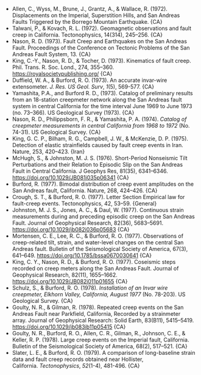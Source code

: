 * Allen, C., Wyss, M., Brune, J., Grantz, A., & Wallace, R. (1972). Displacements on the Imperial, Superstition Hills, and San Andreas Faults Triggered by the Borrego Mountain Earthquake. {CA}
* Talwani, P., & Kovach, R. L. (1972). Geomagnetic observations and fault creep in California. Tectonophysics, 14(314), 245–256. {CA}
* Nason, R. D. (1973). Fault Creep and Earthquakes on the San Andreas Fault. Proceedings of the Conference on Tectonic Problems of the San Andreas Fault System, 13. {CA}
* King, C.-Y., Nason, R. D., & Tocher, D. (1973). Kinematics of fault creep. Phil. Trans. R. Soc. Lond., 274, 355–360. https://royalsocietypublishing.org/ {CA}
* Duffield, W. A., & Burford, R. O. (1973). An accurate invar-wire extensometer. _J. Res. US Geol. Surv_, _1_(5), 569-577. {CA}
* Yamashita, P.A., and Burford R. D., (1973). Catalog of preliminary results from an 18-station creepmeter network along the San Andreas fault system in central California for the time interval June 1969 to June 1973 (no. 73–366). US Geological Survey (1973). {CA}
* Nason, R. D., Philippsborn, F. R., & Yamashita, P. A. (1974). _Catalog of creepmeter measurements in central California from 1968 to 1972_ (No. 74-31). US Geological Survey. {CA}
* King, G. C. P., Bilham, R. G., Campbell, J. W., & McKenzie, D. P. (1975). Detection of elastic strainfields caused by fault creep events in Iran. Nature, 253, 420–423. {Iran}
* McHugh, S., & Johnston, M. J. S. (1976). Short-Period Nonseismic Tilt Perturbations and their Relation to Episodic Slip on the San Andreas Fault in Central California. J Geophys Res, 81(35), 6341–6346. https://doi.org/10.1029/JB081i035p06341 {CA}
* Burford, R. (1977). Bimodal distribution of creep event amplitudes on the San Andreas fault, California. Nature, 268, 424–426. {CA}
* Crough, S. T., & Burford, R. 0. (1977). Letter Section Empirical law for fault-creep events. Tectonophysics, 42, 53–59. {General}
* Johnston, M. J. S., Jones, A. C., & Daul, W. (1977). Continuous strain measurements during and preceding episodic creep on the San Andreas Fault. Journal of Geophysical Research, 82(36), 5683–5691. https://doi.org/10.1029/jb082i036p05683 {CA}
* Mortensen, C. E., Lee, R. C., & Burford, R. O. (1977). Observations of creep-related tilt, strain, and water-level changes on the central San Andreas fault. Bulletin of the Seismological Society of America, 67(3), 641–649. https://doi.org/10.1785/bssa0670030641 {CA}
* King, C. Y., Nason, R. D., & Burford, R. O. (1977). Coseismic steps recorded on creep meters along the San Andreas Fault. Journal of Geophysical Research, 82(11), 1655–1662. https://doi.org/10.1029/JB082i011p01655 {CA}
* Schulz, S., & Burford, R. O. (1978). _Installation of an Invar wire creepmeter, Elkhorn Valley, California, August 1977_ (No. 78-203). US Geological Survey. {CA}
* Goulty, N. R., & Gilman, R. (1978). Repeated creep events on the San Andreas Fault near Parkfield, California, Recorded by a strainmeter array. Journal of Geophysical Research: Solid Earth, 83(B11), 5415–5419. https://doi.org/10.1029/jb083ib11p05415 {CA}
* Goulty, N. R., Burford, R. O., Allen, C. R., Gilman, R., Johnson, C. E., & Keller, R. P. (1978). Large creep events on the Imperial fault, California. Bulletin of the Seismological Society of America, 68(2), 517–521. {CA}
* Slater, L. E., & Burford, R. O. (1979). A comparison of long-baseline strain data and fault creep records obtained near Hollister, California. _Tectonophysics_, _52_(1-4), 481-496. {CA}